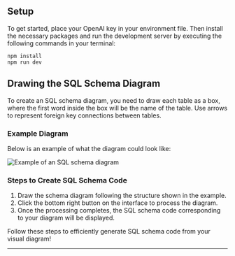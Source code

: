 
## Setup
To get started, place your OpenAI key in your environment file. Then install the necessary packages and run the development server by executing the following commands in your terminal:

```
npm install
npm run dev
```

## Drawing the SQL Schema Diagram
To create an SQL schema diagram, you need to draw each table as a box, where the first word inside the box will be the name of the table. Use arrows to represent foreign key connections between tables.

### Example Diagram
Below is an example of what the diagram could look like:

![Example of an SQL schema diagram](https://github.com/arnavch/schemaGen/assets/65112870/1d998601-d214-44d1-bfa0-a6bfdf09c389)

### Steps to Create SQL Schema Code
1. Draw the schema diagram following the structure shown in the example.
2. Click the bottom right button on the interface to process the diagram.
3. Once the processing completes, the SQL schema code corresponding to your diagram will be displayed.

Follow these steps to efficiently generate SQL schema code from your visual diagram!

---
